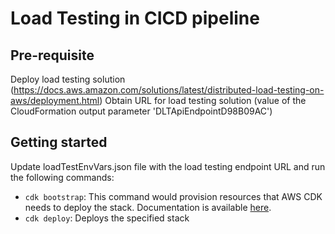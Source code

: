 # Load Testing in CICD pipeline

## Pre-requisite

Deploy load testing solution (https://docs.aws.amazon.com/solutions/latest/distributed-load-testing-on-aws/deployment.html)
Obtain URL for load testing solution (value of the CloudFormation output parameter 'DLTApiEndpointD98B09AC')

## Getting started

Update loadTestEnvVars.json file with the load testing endpoint URL and run the following commands:
- `cdk bootstrap`: This command would provision resources that AWS CDK needs to deploy the stack. Documentation is available [here](https://docs.aws.amazon.com/cdk/v2/guide/bootstrapping.html).
- `cdk deploy`: Deploys the specified stack
